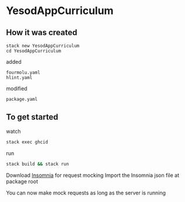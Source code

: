 # YesodAppCurriculum

## How it was created

```
stack new YesodAppCurriculum
cd YesodAppCurriculum
```

added
```
fourmolu.yaml
hlint.yaml
```

modified
```
package.yaml
```

## To get started

watch
```bash
stack exec ghcid
```

run
```bash
stack build && stack run
```

Download [Insomnia](https://insomnia.rest/download) for request mocking
Import the Insomnia json file at package root

You can now make mock requests as long as the server is running